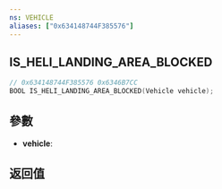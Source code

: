 ```yaml
---
ns: VEHICLE
aliases: ["0x634148744F385576"]
---
```

## IS_HELI_LANDING_AREA_BLOCKED

```c
// 0x634148744F385576 0x6346B7CC
BOOL IS_HELI_LANDING_AREA_BLOCKED(Vehicle vehicle);
```

## 參數
* **vehicle**: 

## 返回值
